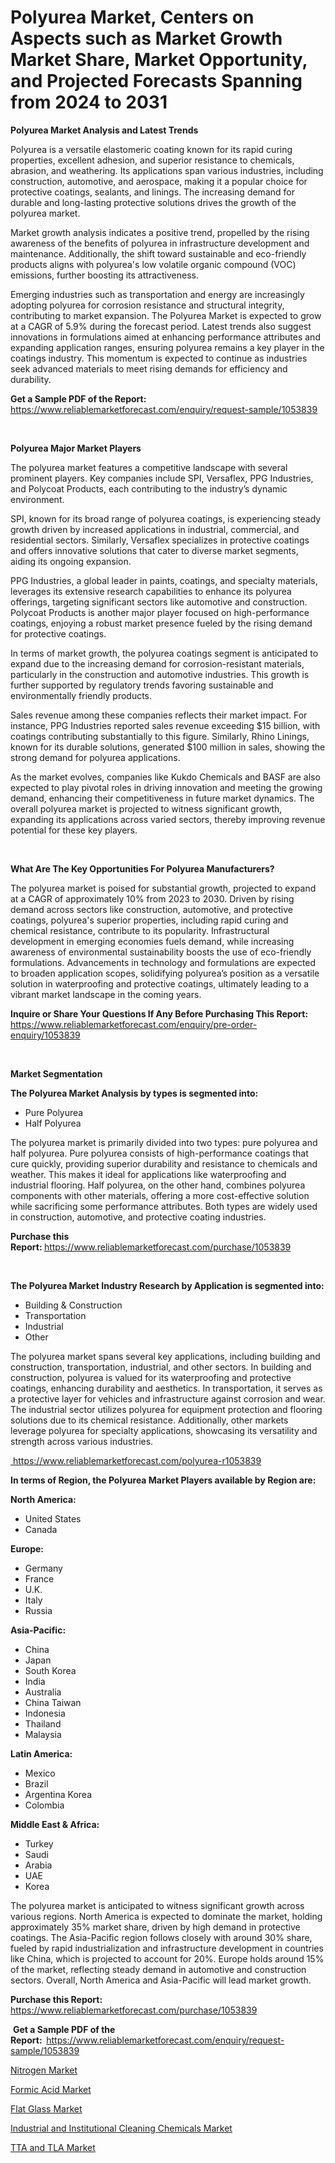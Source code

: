 <p><h1>Polyurea Market, Centers on Aspects such as Market Growth Market Share, Market Opportunity, and Projected Forecasts Spanning from 2024 to 2031</h1></p><p><strong>Polyurea Market Analysis and Latest Trends</strong></p>
<p><p>Polyurea is a versatile elastomeric coating known for its rapid curing properties, excellent adhesion, and superior resistance to chemicals, abrasion, and weathering. Its applications span various industries, including construction, automotive, and aerospace, making it a popular choice for protective coatings, sealants, and linings. The increasing demand for durable and long-lasting protective solutions drives the growth of the polyurea market.</p><p>Market growth analysis indicates a positive trend, propelled by the rising awareness of the benefits of polyurea in infrastructure development and maintenance. Additionally, the shift toward sustainable and eco-friendly products aligns with polyurea's low volatile organic compound (VOC) emissions, further boosting its attractiveness. </p><p>Emerging industries such as transportation and energy are increasingly adopting polyurea for corrosion resistance and structural integrity, contributing to market expansion. The Polyurea Market is expected to grow at a CAGR of 5.9% during the forecast period. Latest trends also suggest innovations in formulations aimed at enhancing performance attributes and expanding application ranges, ensuring polyurea remains a key player in the coatings industry. This momentum is expected to continue as industries seek advanced materials to meet rising demands for efficiency and durability.</p></p>
<p><strong>Get a Sample PDF of the Report:&nbsp;</strong> <a href="https://www.reliablemarketforecast.com/enquiry/request-sample/1053839?utm_campaign=1170&utm_medium=2&utm_source=Github&utm_content=ia&utm_term=08112024&utm_id=polyurea">https://www.reliablemarketforecast.com/enquiry/request-sample/1053839</a></p>
<p>&nbsp;</p>
<p><strong>Polyurea Major Market Players</strong></p>
<p><p>The polyurea market features a competitive landscape with several prominent players. Key companies include SPI, Versaflex, PPG Industries, and Polycoat Products, each contributing to the industry’s dynamic environment. </p><p>SPI, known for its broad range of polyurea coatings, is experiencing steady growth driven by increased applications in industrial, commercial, and residential sectors. Similarly, Versaflex specializes in protective coatings and offers innovative solutions that cater to diverse market segments, aiding its ongoing expansion.</p><p>PPG Industries, a global leader in paints, coatings, and specialty materials, leverages its extensive research capabilities to enhance its polyurea offerings, targeting significant sectors like automotive and construction. Polycoat Products is another major player focused on high-performance coatings, enjoying a robust market presence fueled by the rising demand for protective coatings.</p><p>In terms of market growth, the polyurea coatings segment is anticipated to expand due to the increasing demand for corrosion-resistant materials, particularly in the construction and automotive industries. This growth is further supported by regulatory trends favoring sustainable and environmentally friendly products.</p><p>Sales revenue among these companies reflects their market impact. For instance, PPG Industries reported sales revenue exceeding $15 billion, with coatings contributing substantially to this figure. Similarly, Rhino Linings, known for its durable solutions, generated $100 million in sales, showing the strong demand for polyurea applications.</p><p>As the market evolves, companies like Kukdo Chemicals and BASF are also expected to play pivotal roles in driving innovation and meeting the growing demand, enhancing their competitiveness in future market dynamics. The overall polyurea market is projected to witness significant growth, expanding its applications across varied sectors, thereby improving revenue potential for these key players.</p></p>
<p>&nbsp;</p>
<p><strong>What Are The Key Opportunities For Polyurea Manufacturers?</strong></p>
<p><p>The polyurea market is poised for substantial growth, projected to expand at a CAGR of approximately 10% from 2023 to 2030. Driven by rising demand across sectors like construction, automotive, and protective coatings, polyurea's superior properties, including rapid curing and chemical resistance, contribute to its popularity. Infrastructural development in emerging economies fuels demand, while increasing awareness of environmental sustainability boosts the use of eco-friendly formulations. Advancements in technology and formulations are expected to broaden application scopes, solidifying polyurea’s position as a versatile solution in waterproofing and protective coatings, ultimately leading to a vibrant market landscape in the coming years.</p></p>
<p><strong>Inquire or Share Your Questions If Any Before Purchasing This Report:</strong> <a href="https://www.reliablemarketforecast.com/enquiry/pre-order-enquiry/1053839?utm_campaign=1170&utm_medium=2&utm_source=Github&utm_content=ia&utm_term=08112024&utm_id=polyurea">https://www.reliablemarketforecast.com/enquiry/pre-order-enquiry/1053839</a></p>
<p>&nbsp;</p>
<p><strong>Market Segmentation</strong></p>
<p><strong>The Polyurea Market Analysis by types is segmented into:</strong></p>
<p><ul><li>Pure Polyurea</li><li>Half Polyurea</li></ul></p>
<p><p>The polyurea market is primarily divided into two types: pure polyurea and half polyurea. Pure polyurea consists of high-performance coatings that cure quickly, providing superior durability and resistance to chemicals and weather. This makes it ideal for applications like waterproofing and industrial flooring. Half polyurea, on the other hand, combines polyurea components with other materials, offering a more cost-effective solution while sacrificing some performance attributes. Both types are widely used in construction, automotive, and protective coating industries.</p></p>
<p><strong>Purchase this Report:&nbsp;</strong><a href="https://www.reliablemarketforecast.com/purchase/1053839?utm_campaign=1170&utm_medium=2&utm_source=Github&utm_content=ia&utm_term=08112024&utm_id=polyurea">https://www.reliablemarketforecast.com/purchase/1053839</a></p>
<p>&nbsp;</p>
<p><strong>The Polyurea Market Industry Research by Application is segmented into:</strong></p>
<p><ul><li>Building & Construction</li><li>Transportation</li><li>Industrial</li><li>Other</li></ul></p>
<p><p>The polyurea market spans several key applications, including building and construction, transportation, industrial, and other sectors. In building and construction, polyurea is valued for its waterproofing and protective coatings, enhancing durability and aesthetics. In transportation, it serves as a protective layer for vehicles and infrastructure against corrosion and wear. The industrial sector utilizes polyurea for equipment protection and flooring solutions due to its chemical resistance. Additionally, other markets leverage polyurea for specialty applications, showcasing its versatility and strength across various industries.</p></p>
<p><a href="https://www.reliablemarketforecast.com/polyurea-r1053839?utm_campaign=1170&utm_medium=2&utm_source=Github&utm_content=ia&utm_term=08112024&utm_id=polyurea">&nbsp;https://www.reliablemarketforecast.com/polyurea-r1053839</a></p>
<p><strong>In terms of Region, the Polyurea Market Players available by Region are:</strong></p>
<p>
    <p> <strong> North America: </strong>
        <ul>
            <li>United States</li>
            <li>Canada</li>
        </ul>
        </p> 
    <p> <strong> Europe: </strong>
        <ul>
            <li>Germany</li>
            <li>France</li>
            <li>U.K.</li>
            <li>Italy</li>
            <li>Russia</li>
        </ul>
        </p> 
    <p> <strong> Asia-Pacific: </strong>
        <ul>
            <li>China</li>
            <li>Japan</li>
            <li>South Korea</li>
            <li>India</li>
            <li>Australia</li>
            <li>China Taiwan</li>
            <li>Indonesia</li>
            <li>Thailand</li>
            <li>Malaysia</li>
        </ul>
        </p> 
    <p> <strong> Latin America: </strong>
        <ul>
            <li>Mexico</li>
            <li>Brazil</li>
            <li>Argentina Korea</li>
            <li>Colombia</li>
        </ul>
        </p> 
    <p> <strong> Middle East & Africa: </strong>
        <ul>
            <li>Turkey</li>
            <li>Saudi</li>
            <li>Arabia</li>
            <li>UAE</li>
            <li>Korea</li>
        </ul>
    </p>
    </p>
<p><p>The polyurea market is anticipated to witness significant growth across various regions. North America is expected to dominate the market, holding approximately 35% market share, driven by high demand in protective coatings. The Asia-Pacific region follows closely with around 30% share, fueled by rapid industrialization and infrastructure development in countries like China, which is projected to account for 20%. Europe holds around 15% of the market, reflecting steady demand in automotive and construction sectors. Overall, North America and Asia-Pacific will lead market growth.</p></p>
<p><strong>Purchase this Report: </strong><a href="https://www.reliablemarketforecast.com/purchase/1053839?utm_campaign=1170&utm_medium=2&utm_source=Github&utm_content=ia&utm_term=08112024&utm_id=polyurea">https://www.reliablemarketforecast.com/purchase/1053839</a></p>
<p>&nbsp;<strong>Get a Sample PDF of the Report:&nbsp;&nbsp;</strong><a href="https://www.reliablemarketforecast.com/enquiry/request-sample/1053839?utm_campaign=1170&utm_medium=2&utm_source=Github&utm_content=ia&utm_term=08112024&utm_id=polyurea">https://www.reliablemarketforecast.com/enquiry/request-sample/1053839</a></p>
<p><strong></strong></p>
<p><p><a href="https://github.com/shanicesca7t/Market-Research-Report-List-1/blob/main/nitrogen-market.md?utm_campaign=1170&utm_medium=2&utm_source=Github&utm_content=ia&utm_term=08112024&utm_id=polyurea">Nitrogen Market</a></p><p><a href="https://github.com/padencrooks0o/Market-Research-Report-List-1/blob/main/formic-acid-market.md?utm_campaign=1170&utm_medium=2&utm_source=Github&utm_content=ia&utm_term=08112024&utm_id=polyurea">Formic Acid Market</a></p><p><a href="https://github.com/birroctaymonyj/Market-Research-Report-List-1/blob/main/flat-glass-market.md?utm_campaign=1170&utm_medium=2&utm_source=Github&utm_content=ia&utm_term=08112024&utm_id=polyurea">Flat Glass Market</a></p><p><a href="https://github.com/angilaguardtd7/Market-Research-Report-List-1/blob/main/industrial-and-institutional-cleaning-chemicals-market.md?utm_campaign=1170&utm_medium=2&utm_source=Github&utm_content=ia&utm_term=08112024&utm_id=polyurea">Industrial and Institutional Cleaning Chemicals Market</a></p><p><a href="https://issuu.com/reportprime-2/docs/tta-and-tla-market-size-2030.pptx_a6e6f61adfe22c?utm_campaign=1170&utm_medium=2&utm_source=Github&utm_content=ia&utm_term=08112024&utm_id=polyurea">TTA and TLA Market</a></p></p>